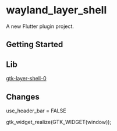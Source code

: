 # wayland_layer_shell

A new Flutter plugin project.

## Getting Started

## Lib
[gtk-layer-shell-0](https://github.com/wmww/gtk-layer-shell/tree/master)

## Changes

use_header_bar = FALSE

gtk_widget_realize(GTK_WIDGET(window));
